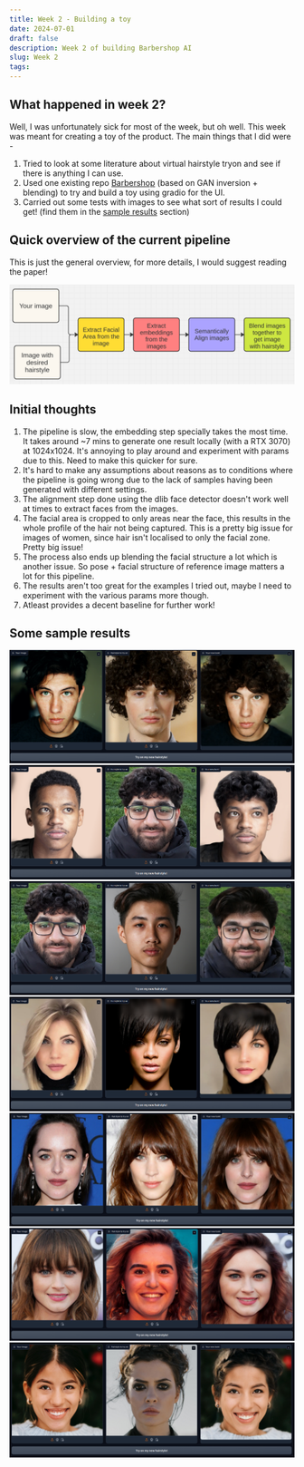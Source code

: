 ```yaml
---
title: Week 2 - Building a toy
date: 2024-07-01
draft: false
description: Week 2 of building Barbershop AI
slug: Week 2
tags:
---
```

## What happened in week 2?
Well, I was unfortunately sick for most of the week, but oh well. This week was meant for creating a toy of the product. The main things that I did were - 
1. Tried to look at some literature about virtual hairstyle tryon and see if there is anything I can use.
2. Used one existing repo [Barbershop](https://github.com/ZPdesu/Barbershop) (based on GAN inversion + blending) to try and build a toy using gradio for the UI.  
3. Carried out some tests with images to see what sort of results I could get! (find them in the [sample results](#some-sample-results) section)
## Quick overview of the current pipeline
This is just the general overview, for more details, I would suggest reading the paper!

<img class="thumbnailshadow" src="imgs/img1.png"/>

## Initial thoughts
1. The pipeline is slow, the embedding step specially takes the most time. It takes around ~7 mins to generate one result locally (with a RTX 3070) at 1024x1024. It's annoying to play around and experiment with params due to this. Need to make this quicker for sure.
2. It's hard to make any assumptions about reasons as to conditions where the pipeline is going wrong due to the lack of samples having been generated with different settings.
3. The alignment step done using the dlib face detector doesn't work well at times to extract faces from the images.
4. The facial area is cropped to only areas near the face, this results in the whole profile of the hair not being captured. This is a pretty big issue for images of women, since hair isn't localised to only the facial zone. Pretty big issue!
5. The process also ends up blending the facial structure a lot which is another issue. So pose + facial structure of reference image matters a lot for this pipeline.
6. The results aren't too great for the examples I tried out, maybe I need to experiment with the various params more though. 
7. Atleast provides a decent baseline for further work!

## Some sample results 
<img class="thumbnailshadow" src="imgs/img2.png"/>
<img class="thumbnailshadow" src="imgs/img5.png"/>
<img class="thumbnailshadow" src="imgs/img3.png"/>
<img class="thumbnailshadow" src="imgs/img4.png"/>
<img class="thumbnailshadow" src="imgs/img6.png"/>
<img class="thumbnailshadow" src="imgs/img7.png"/>
<img class="thumbnailshadow" src="imgs/img8.png"/>






